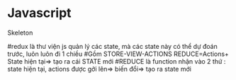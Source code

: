 # Javascript
Skeleton

#redux là thư viện js quản lý các state, mà các state này có thể dự đoán trước, luôn luôn đi 1 chiều
#Gồm STORE-VIEW-ACTIONS
REDUCE=Actions+ State hiện tại=> tạo ra cái STATE mới
#REDUCE là function nhận vào 2 thứ : state hiện tại, actions được gởi lên=> biến đổi=> tạo ra state mới
